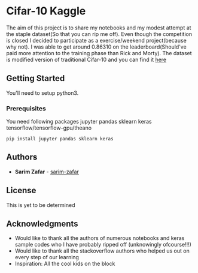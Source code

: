 # Cifar-10 Kaggle
The aim of this project is to share my notebooks and my modest attempt at the staple dataset(So that you can rip me off).
Even though the competition is closed I decided to participate as a exercise/weekend project(because why not).
I was able to get around 0.86310 on the leaderboard(Should've paid more attention to the training phase than Rick and Morty).
The dataset is modified version of traditional Cifar-10 and you can find it [here](https://www.kaggle.com/c/cifar-10)

## Getting Started

You'll need to setup python3.

### Prerequisites

You need following packages
jupyter
pandas
sklearn
keras
tensorflow/tensorflow-gpu/theano

```
pip install jupyter pandas sklearn keras
```

## Authors

* **Sarim Zafar** - [sarim-zafar](https://github.com/sarim-zafar)


## License

This is yet to be determined

## Acknowledgments

* Would like to thank all the authors of numerous notebooks and keras sample codes who I have probably ripped off (unknowingly ofcourse!!!)
* Would like to thank all the stackoverflow authors who helped us out on every step of our learning
* Inspiration: All the cool kids on the block
